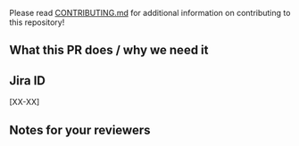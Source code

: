 <!--
  !!!! README !!!! Please fill this out.

  Please follow conventional commit naming conventions:

  https://www.conventionalcommits.org/en/v1.0.0/#summary
-->

Please read [CONTRIBUTING.md](CONTRIBUTING.md) for additional information on contributing to this repository!

<!-- A short description of what your PR does and what it solves. -->

## What this PR does / why we need it

## Jira ID

[XX-XX]

<!-- Notes that may be helpful for anyone reviewing this PR -->

## Notes for your reviewers
